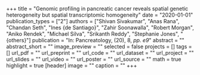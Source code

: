 +++
title = "Genomic profiling in pancreatic cancer reveals spatial genetic heterogeneity but spatial transcriptomic homogeneity"
date = "2020-01-01"
publication_types = ["2"]
authors = ["Shivan Sivakumar", "Anas Rana", "Chandan Seth", "Ines {de Santiago}", "Zahir Soonawalla", "Robert Morgan", "Aniko Rendek", "Michael Silva", "Srikanth Reddy", "Stephanie Jones", "{others}"]
publication = "In: Pancreatology, (20), 8, _pp. e9_"
abstract = ""
abstract_short = ""
image_preview = ""
selected = false
projects = []
tags = []
url_pdf = ""
url_preprint = ""
url_code = ""
url_dataset = ""
url_project = ""
url_slides = ""
url_video = ""
url_poster = ""
url_source = ""
math = true
highlight = true
[header]
image = ""
caption = ""
+++
